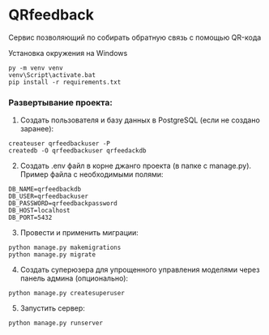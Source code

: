 # QRfeedback
Сервис позволяющий по собирать обратную  связь с помощью QR-кода

Установка окружения на Windows
```
py -m venv venv
venv\Script\activate.bat
pip install -r requirements.txt
```

### Развертывание проекта:
1. Создать пользователя и базу данных в PostgreSQL (если не создано заранее):
```
createuser qrfeedbackuser -P
createdb -O qrfeedbackuser qrfeedackdb
```
2. Создать .env файл в корне джанго проекта (в папке с manage.py). Пример файла с необходимыми полями:
```
DB_NAME=qrfeedbackdb
DB_USER=qrfeedbackuser
DB_PASSWORD=qrfeedbackpassword
DB_HOST=localhost
DB_PORT=5432
```
3. Провести и применить миграции:
```
python manage.py makemigrations
python manage.py migrate
```
4. Создать суперюзера для упрощенного управления моделями через панель админа (опционально):
```
python manage.py createsuperuser
```
5. Запустить сервер:
```
python manage.py runserver
```